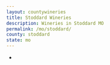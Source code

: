 ```yaml
---
layout: countywineries
title: Stoddard Wineries
description: Wineries in Stoddard MO
permalink: /mo/stoddard/
county: stoddard
state: mo
---
```

-
